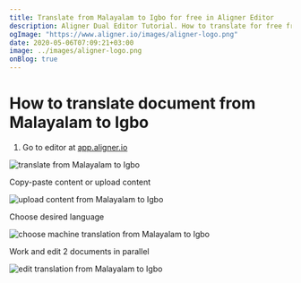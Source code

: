 ```yaml
---
title: Translate from Malayalam to Igbo for free in Aligner Editor
description: Aligner Dual Editor Tutorial. How to translate for free from Malayalam to Igbo. Aligner is multilingual document management platform. 
ogImage: "https://www.aligner.io/images/aligner-logo.png"
date: 2020-05-06T07:09:21+03:00
image: ../images/aligner-logo.png
onBlog: true
---
```


# How to translate document from Malayalam to Igbo

1. Go to editor at [app.aligner.io](https://app.aligner.io "Aligner App web page")

![translate from Malayalam to Igbo](../aligner-blank-editor.png "translate from Malayalam to Igbo")

Copy-paste content or upload content

![upload content from Malayalam to Igbo](../aligner-uploaded-document.png "upload content from Malayalam to Igbo")

Choose desired language

![choose machine translation from Malayalam to Igbo](../aligner-language-dropdown.png "choose machine translation from Malayalam to Igbo")

Work and edit 2 documents in parallel

![edit translation from Malayalam to Igbo](../aligner-double-sitded-editor.png "edit translation from Malayalam to Igbo")

